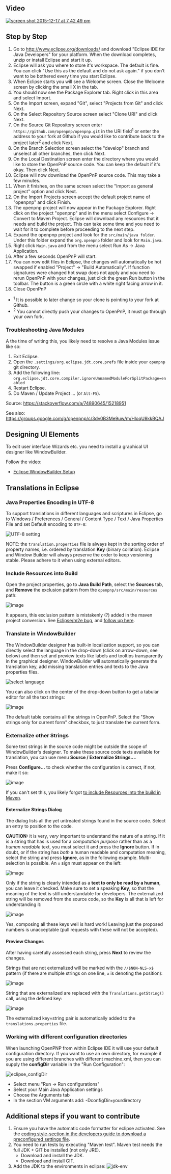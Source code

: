 ## Video

[![screen shot 2015-12-17 at 7 42 49 pm](https://cloud.githubusercontent.com/assets/1182323/11888779/72454a3a-a4f6-11e5-9907-725518ad7c02.png)](https://www.youtube.com/watch?v=Ml03yALid10)

## Step by Step

1. Go to http://www.eclipse.org/downloads/ and download "Eclipse IDE for Java Developers" for your platform. When the download completes, unzip or install Eclipse and start it up.
2. Eclipse will ask you where to store it's workspace. The default is fine. You can click "Use this as the default and do not ask again." if you don't want to be bothered every time you start Eclipse.
3. When Eclipse starts you will see a Welcome screen. Close the Welcome screen by clicking the small X in the tab.
4. You should now see the Package Explorer tab. Right click in this area and select Import.
5. On the Import screen, expand "Git", select "Projects from Git" and click Next.
6. On the Select Repository Source screen select "Clone URI" and click Next.
7. On the Source Git Repository screen enter `https://github.com/openpnp/openpnp.git` in the URI field<sup>1</sup> or enter the address to your fork at Github if you would like to contribute back to the project later<sup>2</sup> and click Next.
8. On the Branch Selection screen select the "develop" branch and unselect all other branches, then click Next.
9. On the Local Destination screen enter the directory where you would like to store the OpenPnP source code. You can keep the default if it's okay. Then click Next.
10. Eclipse will now download the OpenPnP source code. This may take a few minutes.
11. When it finishes, on the same screen select the "Import as general project" option and click Next.
12. On the Import Projects screen accept the default project name of "openpnp" and click Finish.
13. The openpnp project will now appear in the Package Explorer. Right click on the project "openpnp" and in the menu select Configure -> Convert to Maven Project. Eclipse will download any resources that it needs and build the project. This can take some time and you need to wait for it to complete before proceeding to the next step. 
14. Expand the openpnp project and look for the `src/main/java folder`. Under this folder expand the `org.openpnp` folder and look for `Main.java`.
15. Right click `Main.java` and from the menu select Run As -> Java Application.
16. After a few seconds OpenPnP will start.
17. You can now edit files in Eclipse, the changes will automatically be hot swapped if enabled "Project" -> "Build Automatically". If function signatures were changed hot swap does not apply and you need to rerun OpenPnP with your changes, just click the green Run button in the toolbar. The button is a green circle with a white right facing arrow in it.
18. Close OpenPnP
* <sup>1</sup> It is possible to later change so your clone is pointing to your fork at Github.
* <sup>2</sup> You cannot directly push your changes to OpenPnP, it must go through your own fork.

### Troubleshooting Java Modules

A the time of writing this, you likely need to resolve a Java Modules issue like so:

1. Exit Eclipse.
2. Open the `.settings/org.eclipse.jdt.core.prefs` file inside your `openpnp` git directory.
3. Add the following line:
   `org.eclipse.jdt.core.compiler.ignoreUnnamedModuleForSplitPackage=enabled`
4. Restart Eclipse.
5. Do Maven / Update Project ... (or `Alt-F5`).

Source:
https://stackoverflow.com/a/74890645/15218951

See also:
https://groups.google.com/g/openpnp/c/3dv0B3Me9uw/m/HloqU8kkBQAJ

## Designing UI Elements
To edit user interface Wizards etc. you need to install a graphical UI designer like WindowBuilder.

Follow the video:
- [Eclipse WindowBuilder Setup](https://youtu.be/bOiI6bGpINY)

## Translations in Eclipse

### Java Properties Encoding in UTF-8

To support translations in different languages and scriptures in Eclipse, go to Windows / Preferences / General / Content Type / Text / Java Properties File and set Default encoding to `UTF-8`:

![UTF-8 setting](https://user-images.githubusercontent.com/9963310/205128585-a3a652f0-099f-414f-918c-04ac4b1171d8.png)

NOTE: the `translation.properties` file is always kept in the sorting order of property names, i.e. ordered by translation **Key** (binary collation). Eclipse and Window Builder will always preserve the order to keep versioning stable. Please adhere to it when using external editors.

### Include Resources into Build

Open the project properties, go to **Java Build Path**, select the **Sources** tab, and **Remove** the exclusion pattern from the `openpnp/src/main/resources` path:

![image](https://user-images.githubusercontent.com/9963310/205499213-172562d4-751b-4d4f-8113-9852f7b8748d.png)

It appears, this exclusion pattern is mistakenly (?) added in the maven project conversion. See [Eclipse/m2e bug](https://bugs.eclipse.org/bugs/show_bug.cgi?id=369296), and [follow up here](https://github.com/eclipse-m2e/m2e-core/issues/139).

### Translate in WindowBuilder

The WindowBuilder designer has built-in localization support, so you can directly select the language in the drop-down (click on arrow-down, see below) and then set and preview texts like labels and tooltips transparently in the graphical designer. WindowBuilder will automatically generate the translation key, add missing translation entries and texts to the Java properties files.

![select language](https://user-images.githubusercontent.com/9963310/205491644-3687cbe9-cf98-44cb-ba7c-e9da8e5e1981.png)

You can also click on the center of the drop-down button to get a tabular editor for all the text strings:

![image](https://user-images.githubusercontent.com/9963310/205493808-56053e4d-a22c-439f-8f89-5e00ba5b499c.png)

The default table contains all the strings in OpenPnP. Select the "Show strings only for current form" checkbox, to just translate the current form.

### Externalize other Strings

Some text strings in the source code might be outside the scope of WindowBuilder's designer. To make these source code texts available for translation, you can use menu **Source / Externalize Strings...**. 

Press **Configure...** to check whether the configuration is correct, if not, make it so:

![image](https://user-images.githubusercontent.com/9963310/205495114-7d3b7c41-15a7-41ea-8614-17a38d60d195.png)

If you can't set this, you likely forgot [to include Resources into the build in Maven](#include-resources-into-build).

#### Externalize Strings Dialog

The dialog lists all the yet untreated strings found in the source code. Select an entry to position to the code.

**CAUTION:** it is very, _very_ important to understand the nature of a string. If it is a string that has is used for a _computation purpose_ rather than as a _human readable_ text, you must select it and press the **Ignore** button. If in doubt, or if the string has _both_ a human readable and computation meaning, select the string and press **Ignore**, as in the following example. Multi-selection is possible. An `x` sign must appear on the left:

![image](https://user-images.githubusercontent.com/9963310/205495428-20cae7e7-2ed9-49e2-8edb-9c7f2a2e51a0.png)

Only if the string is clearly intended as a **text to only be read by a human**, you can leave it checked. Make sure to set a speaking **Key**, so that the meaning of the text is still understandable for developers. The externalized string will be removed from the source code, so the **Key** is all that is left for understanding it:

![image](https://user-images.githubusercontent.com/9963310/205496316-33658b56-931a-4aed-85ee-b42118d8e964.png)

Yes, composing all these keys well is hard work! Leaving just the proposed numbers is unacceptable (pull requests with these will not be accepted). 

#### Preview Changes

After having carefully assessed each string, press **Next** to review the changes. 

Strings that are not externalized will be marked with the `//$NON-NLS-x$` pattern (if there are multiple strings on one line, `x` is denoting the position): 

![image](https://user-images.githubusercontent.com/9963310/205496468-06466ef8-5b4a-41d4-8413-700785ada917.png)

String that are externalized are replaced with the `Translations.getString()` call, using the defined key:

![image](https://user-images.githubusercontent.com/9963310/205496447-8f6da8ca-22fb-4f72-8ce4-d2a2f5a90fa2.png)

The externalized key=string pair is automatically added to the `translations.properties` file. 

### Working with different configuration directories

When launching OpenPNP from within Eclipse IDE it will use your default configuration directory.
If you want to use an own directory, for example if you are using different branches with different machine.xml, then you can supply the **configDir** variable in the "Run Configuration":

![eclipse_configDir](https://user-images.githubusercontent.com/11256235/90951519-ff069600-e45b-11ea-90e3-b6bf13bd6caf.png)

* Select menu "Run -> Run configurations"
* Select your Main Java Application settings
* Choose the Arguments tab
* In the section VM arguments add: -DconfigDir=yourdirectory

## Additional steps if you want to contribute
1. Ensure you have the automatic code formatter for eclipse activated. See the [coding style-section in the developers guide to download a preconfigured settings file](https://github.com/openpnp/openpnp/wiki/Developers-Guide#coding-style).
2. You need to run tests by executing "Maven test". Maven test needs the full JDK + GIT be installed (not only JRE).
    * Download and install the JDK.
    * Download and install GIT.
5. Add the JDK to the environments in eclipse:
![jdk-env](https://user-images.githubusercontent.com/3868450/51134165-166cae80-1837-11e9-933e-2a6fbf1301ac.PNG)

